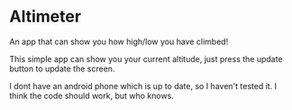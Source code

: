 # Altimeter
An app that can show you how high/low you have climbed!

This simple app can show you your current altitude, just press the update button to update the screen. 

I dont have an android phone which is up to date, so I haven't tested it. I think the code should work, but who knows.

